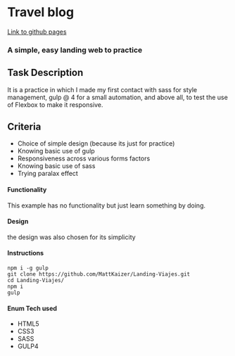 # Travel blog

[Link to github pages ](https://mattkaizer.github.io/Landing-Viajes/)

### A simple, easy landing web to practice

## Task Description

It is a practice in which I made my first contact with sass for style management, gulp @ 4 for a small automation, and above all, to test the use of Flexbox to make it responsive.

## Criteria

* Choice of simple design (because its just for practice)
* Knowing basic use of gulp
* Responsiveness across various forms factors
* Knowing basic use of sass
* Trying paralax effect

#### Functionality

This example has no functionality but just learn something by doing.

#### Design

the design was also chosen for its simplicity

#### Instructions
~~~
npm i -g gulp
git clone https://github.com/MattKaizer/Landing-Viajes.git
cd Landing-Viajes/
npm i
gulp
~~~

#### Enum Tech used

* HTML5
* CSS3
* SASS
* GULP4


